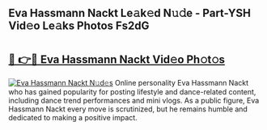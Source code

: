 ## Eva Hassmann Nackt Le𝚊k𝚎d N𝚞𝚍e - Part-YSH Vid𝚎o Le𝚊ks Photos Fs2dG

# <h2><a href="http://fb6yw5.evod.top/?m=Eva+Hassmann+Nackt">🔗 👉🔴 Eva Hassmann Nackt Vid𝚎o Ph𝚘t𝚘s</a></h2>

[![Eva Hassmann Nackt N𝚞d𝚎s](https://i.imgur.com/8V9OHl7.gif)](http://fb6yw5.evod.top/?m=Eva+Hassmann+Nackt)
Online personality Eva Hassmann Nackt who has gained popularity for posting lifestyle and dance-related content, including dance trend performances and mini vlogs. As a public figure, Eva Hassmann Nackt every move is scrutinized, but he remains humble and dedicated to making a positive impact. 
